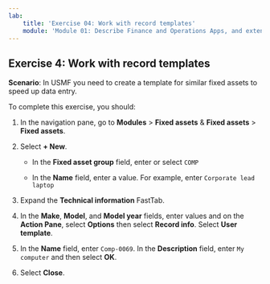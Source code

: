 ```yaml
---
lab:
    title: 'Exercise 04: Work with record templates'
    module: 'Module 01: Describe Finance and Operations Apps, and extend apps by using Microsoft Power Platform technologies'
---
```

## Exercise 4: Work with record templates

**Scenario**: In USMF you need to create a template for similar fixed assets to speed up data entry.

To complete this exercise, you should:

1.  In the navigation pane, go to **Modules** > **Fixed assets** & **Fixed assets** > **Fixed assets**. 

2.  Select **+ New**. 

    - In the **Fixed asset group** field, enter or select `COMP`

    - In the **Name** field, enter a value. For example, enter `Corporate lead laptop`

3.  Expand the **Technical information** FastTab.

4.  In the **Make**, **Model**, and **Model year** fields, enter values and on the **Action Pane**, select **Options** then select **Record info**. Select **User template**. 

5.  In the **Name** field, enter `Comp-0069`. In the **Description** field, enter `My computer` and then select **OK**. 

6. Select **Close**. 

